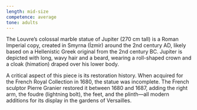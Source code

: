 ```yaml
---
length: mid-size
competence: average
tone: adults
---
```

The Louvre’s colossal marble statue of Jupiter (270 cm tall) is a Roman Imperial copy, created in Smyrna (İzmir) around the 2nd century AD, likely based on a Hellenistic Greek original from the 2nd century BC. Jupiter is depicted with long, wavy hair and a beard, wearing a roll-shaped crown and a cloak (himation) draped over his lower body.

<!-- more -->

A critical aspect of this piece is its restoration history. When acquired for the French Royal Collection in 1680, the statue was incomplete. The French sculptor Pierre Granier restored it between 1680 and 1687, adding the right arm, the foudre (lightning bolt), the feet, and the plinth—all modern additions for its display in the gardens of Versailles.
